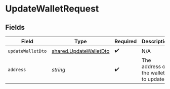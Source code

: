 # UpdateWalletRequest


## Fields

| Field                                                                   | Type                                                                    | Required                                                                | Description                                                             | Example                                                                 |
| ----------------------------------------------------------------------- | ----------------------------------------------------------------------- | ----------------------------------------------------------------------- | ----------------------------------------------------------------------- | ----------------------------------------------------------------------- |
| `updateWalletDto`                                                       | [shared.UpdateWalletDto](../../../sdk/models/shared/updatewalletdto.md) | :heavy_check_mark:                                                      | N/A                                                                     |                                                                         |
| `address`                                                               | *string*                                                                | :heavy_check_mark:                                                      | The address of the wallet to update.                                    | 0x1f9090aaE28b8a3dCeaDf281B0F12828e676c326                              |